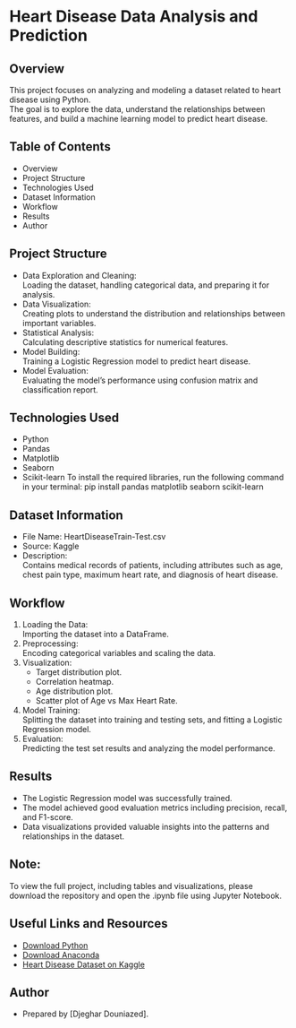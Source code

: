 # Heart Disease Data Analysis and Prediction

## Overview
This project focuses on analyzing and modeling a dataset related to heart disease using Python.  
The goal is to explore the data, understand the relationships between features, and build a machine learning model to predict heart disease.

## Table of Contents
- Overview
- Project Structure
- Technologies Used
- Dataset Information
- Workflow
- Results
- Author

## Project Structure
- Data Exploration and Cleaning:  
  Loading the dataset, handling categorical data, and preparing it for analysis.
- Data Visualization:  
  Creating plots to understand the distribution and relationships between important variables.
- Statistical Analysis:  
  Calculating descriptive statistics for numerical features.
- Model Building:  
  Training a Logistic Regression model to predict heart disease.
- Model Evaluation:  
  Evaluating the model’s performance using confusion matrix and classification report.

## Technologies Used
- Python
- Pandas
- Matplotlib
- Seaborn
- Scikit-learn
To install the required libraries, run the following command in your terminal:
pip install pandas matplotlib seaborn scikit-learn

## Dataset Information
- File Name: HeartDiseaseTrain-Test.csv
- Source: Kaggle
- Description:  
  Contains medical records of patients, including attributes such as age, chest pain type, maximum heart rate, and diagnosis of heart disease.

## Workflow
1. Loading the Data:  
   Importing the dataset into a DataFrame.
2. Preprocessing:  
   Encoding categorical variables and scaling the data.
3. Visualization:  
   - Target distribution plot.
   - Correlation heatmap.
   - Age distribution plot.
   - Scatter plot of Age vs Max Heart Rate.
4. Model Training:  
   Splitting the dataset into training and testing sets, and fitting a Logistic Regression model.
5. Evaluation:  
   Predicting the test set results and analyzing the model performance.

## Results
- The Logistic Regression model was successfully trained.
- The model achieved good evaluation metrics including precision, recall, and F1-score.
- Data visualizations provided valuable insights into the patterns and relationships in the dataset.

## Note:  
To view the full project, including tables and visualizations, please download the repository and open the .ipynb file using Jupyter Notebook.

## Useful Links and Resources
- [Download Python](https://www.python.org/downloads/)
- [Download Anaconda](https://www.anaconda.com/products/individual)
- [Heart Disease Dataset on Kaggle](https://www.kaggle.com)
  
## Author
- Prepared by [Djeghar Douniazed].
